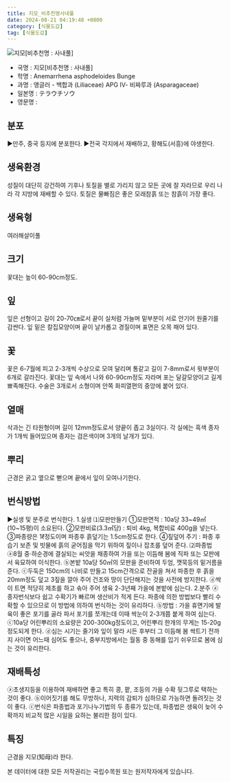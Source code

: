 ```yaml
---
title: 지모_비추천명사내풀
date: 2024-08-21 04:19:48 +0800
category: [식물도감]
tag: [식물도감]
---
```




![지모[비추천명 : 사내풀]](/fileUpload/plants/basic/Haemodoraceae/Anemarrhena/1902/1_th2.JPG)
- 국명 : 지모[비추천명 : 사내풀]
- 학명 : Anemarrhena asphodeloides Bunge
- 과명 : 앵글러 - 백합과 (Liliaceae) APG Ⅳ- 비짜루과 (Asparagaceae)
- 일본명 : テラウチソウ
- 영문명 : 


## 분포
▶만주, 중국 등지에 분포한다.▶전국 각지에서 재배하고, 황해도(서흥)에 야생한다.
## 생육환경
성질이 대단히 강건하여 기후나 토질을 별로 가리지 않고 모든 곳에 잘 자라므로 우리 나라 각 지방에 재배할 수 있다. 토질은 물빠짐은 좋은 모래참흙 또는 참흙이 가장 좋다.
## 생육형
여러해살이풀
## 크기
꽃대는 높이 60-90cm정도.
## 잎
잎은 선형이고 길이 20-70㎝로서 끝이 실처럼 가늘며 밑부분이 서로 안기어 원줄기를 감싼다. 잎 밑은 칼집모양이며 끝이 날카롭고 경질이며 표면은 오목 패어 있다.
## 꽃
꽃은 6-7월에 피고 2-3개씩 수상으로 모여 달리며 통같고 길이 7-8mm로서 윗부분이 6개로 갈라진다. 꽃대는 잎 속에서 나와 60-90cm정도 자라며 포는 달걀모양이고 길게 뾰족해진다. 수술은 3개로서 소형이며 안쪽 화피열편의 중앙에 붙어 있다.
## 열매
삭과는 긴 타원형이며 길이 12mm정도로서 양끝이 좁고 3실이다. 각 실에는 흑색 종자가 1개씩 들어있으며 종자는 검은색이며 3개의 날개가 있다.
## 뿌리
근경은 굵고 옆으로 뻗으며 끝에서 잎이 모여나기한다.
## 번식방법
▶실생 및 분주로 번식한다. 1.실생⑴모판만들기①모판면적 : 10a당 33~49㎡(10~15평)이 소요된다.②모판비료(3.3㎡당) : 퇴비 4kg, 복합비료 400g을 넣는다.③파종량은 1ℓ정도이며 파종후 흙덮기는 1.5cm정도로 한다.④짚덮어 주기 : 파종 후 습기 보존 및 빗물에 흙의 굳어짐을 막기 위하여 짚이나 잡초를 덮어 준다.⑵파종법ⓐ8월 중·하순경에 결실되는 씨앗을 채종하여 가을 또는 이듬해 봄에 직파 또는 모판에서 육묘하여 이식한다. ⓑ본밭 10a당 50㎡의 모판을 준비하여 두엄, 깻묵등의 밑거름을 준다. ⓒ두둑은 150cm의 나비로 만들고 15cm간격으로 잔골을 쳐서 파종한 후 흙을 20mm정도 덮고 3짚을 깔아 주어 건조와 땅이 단단해지는 것을 사전에 방지한다. ⓓ싹이 트면 적당히 제초를 하고 솎아 주어 생육 2-3년째 가을에 본밭에 심는다.2.분주ⓐ종자번식보다 쉽고 수확기가 빠르며 생산비가 적게 든다. 파종에 의한 방법보다 빨리 수확할 수 있으므로 이 방법에 의하여 번식하는 것이 유리하다.ⓑ방법 : 가을 휴면기에 발육이 좋은 포기를 골라 파서 포기를 쪼개는데 이때 싹눈이 2-3개쯤 붙게 하여 심는다. ⓒ10a당 어린뿌리의 소요량은 200-300kg정도이고, 어린뿌리 한개의 무게는 15-20g 정도되게 한다.ⓓ심는 시기는 줄기와 잎이 말라 시든 후부터 그 이듬해 봄 싹트기 전까지 사이면 어느때 심어도 좋으나, 중부지방에서는 월동 중 동해를 입기 쉬우므로 봄에 심는 것이 유리한다.
## 재배특성
ⓐ초생지등을 이용하여 재배하면 좋고 특히 콩, 팥, 조등의 가을 수확 뒷그루로 택하는 것이 좋다. ⓑ이어짓기를 해도 무방하나, 지력의 감퇴가 심하므로 가능하면 돌려짓는 것이 좋다. ⓒ번식은 파종법과 포기나누기법의 두 종류가 있는데, 파종법은 생육이 늦어 수확까지 비교적 많은 시일을 요하는 불리한 점이 있다.
## 특징
근경을 지모(知母)라 한다.






본 데이터에 대한 모든 저작권리는 국립수목원 또는 원저작자에게 있습니다.
